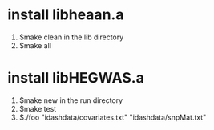 # install libheaan.a
1. $make clean in the lib directory
2. $make all

# install libHEGWAS.a
1. $make new in the run directory
2. $make test
3. $./foo "idashdata/covariates.txt" "idashdata/snpMat.txt"
